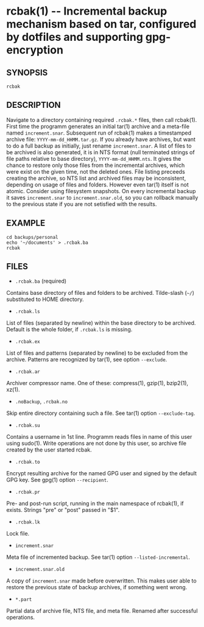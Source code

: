 rcbak(1) -- Incremental backup mechanism based on tar, configured by dotfiles and supporting gpg-encryption
=================================

## SYNOPSIS

`rcbak`

## DESCRIPTION

Navigate to a directory containing required `.rcbak.*` files, 
then call rcbak(1).
First time the programm generates an initial tar(1) archive
and a meta-file named `increment.snar`.
Subsequent run of rcbak(1) makes a timestamped archive file: `YYYY-mm-dd_HHMM.tar.gz`.
If you already have archives, but want to do a full backup as initially,
just rename `increment.snar`.
A list of files to be archived is also generated, 
it is in NTS format (null terminated strings of file paths relative to base directory), `YYYY-mm-dd_HHMM.nts`.
It gives the chance to restore only those files from the incremental archives, 
which were exist on the given time,
not the deleted ones. 
File listing preceeds creating the archive, 
so NTS list and archived files may be inconsistent,
depending on usage of files and folders.
However even tar(1) itself is not atomic.
Consider using filesystem snapshots.
On every incremental backup it saves `increment.snar` to `increment.snar.old`,
so you can rollback manually to the previous state if you are not setisfied with the results.

## EXAMPLE

```
cd backups/personal
echo '~/documents' > .rcbak.ba
rcbak
```

## FILES

  * `.rcbak.ba` (required)

Contains base directory of files and folders to be archived.
Tilde-slash (`~/`) substituted to HOME directory.

  * `.rcbak.ls`

List of files (separated by newline) within the base directory to be archived.
Default is the whole folder, if `.rcbak.ls` is missing.

  * `.rcbak.ex`

List of files and patterns (separated by newline) to be excluded from the archive. Patterns are recognized by tar(1), see option `--exclude`.

  * `.rcbak.ar`

Archiver compressor name. One of these: compress(1), gzip(1), bzip2(1), xz(1).

  * `.noBackup`, `.rcbak.no`

Skip entire directory containing such a file. See tar(1) option `--exclude-tag`.

  * `.rcbak.su`

Contains a username in 1st line. Programm reads files in name of this user using sudo(1). Write operations are not done by this user, so archive file created by the user started rcbak.

  * `.rcbak.to`

Encrypt resulting archive for the named GPG user and signed by the default GPG key. See gpg(1) option `--recipient`.

  * `.rcbak.pr`

Pre- and post-run script, running in the main namespace of rcbak(1), if exists.
Strings "pre" or "post" passed in "$1".

  * `.rcbak.lk`

Lock file.

  * `increment.snar`

Meta file of incremented backup. See tar(1) option `--listed-incremental`.

  * `increment.snar.old`

A copy of `increment.snar` made before overwritten. This makes user able to restore the previous state of backup archives, if something went wrong.

  * `*.part`

Partial data of archive file, NTS file, and meta file. Renamed after successful operations.

